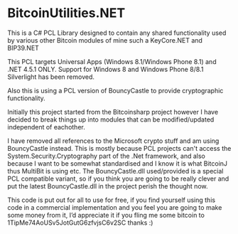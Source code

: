 BitcoinUtilities.NET
====================

This is a C# PCL Library designed to contain any shared functionality used by various other Bitcoin modules of mine such a KeyCore.NET and BIP39.NET

This PCL targets Universal Apps (Windows 8.1/Windows Phone 8.1) and .NET 4.5.1 ONLY. Support for Windows 8 and Windows Phone 8/8.1 Silverlight has been removed.

Also this is using a PCL version of BouncyCastle to provide cryptographic functionality.

Initially this project started from the Bitcoinsharp project however I have decided to break things up into modules that can be modified/updated independent of eachother.

I have removed all references to the Microsoft crypto stuff and am using BouncyCastle instead. This is mostly because PCL projects can't access the System.Security.Cryptography part of the .Net framework, and also because I want to be somewhat standardised and I know it is what BitcoinJ thus MultiBit is using etc. The BouncyCastle.dll used/provided is a special PCL compatible variant, so if you think you are going to be really clever and put the latest BouncyCastle.dll in the project perish the thought now.

This code is put out for all to use for free, if you find yourself using this code in a commercial implementation and you feel you are going to make some money from it, I’d appreciate it if you fling me some bitcoin to 1TipMe74AoUSv5JotGutG6zfvjsC6v2SC thanks :)
